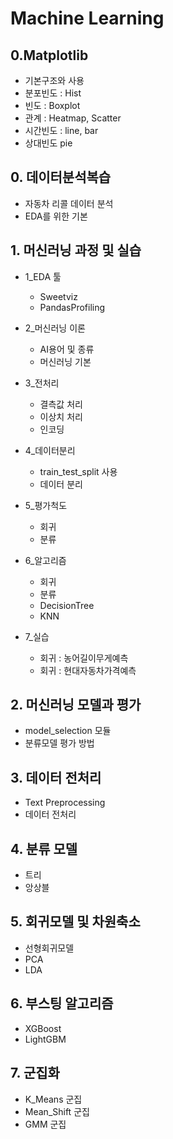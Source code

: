 # Machine Learning

## 0.Matplotlib
- 기본구조와 사용
- 분포빈도 : Hist
- 빈도 : Boxplot
- 관계 : Heatmap, Scatter
- 시간빈도 : line, bar
- 상대빈도 pie

## 0. 데이터분석복습
- 자동차 리콜 데이터 분석
- EDA를 위한 기본

## 1. 머신러닝 과정 및 실습
- 1_EDA 툴
    - Sweetviz
    - PandasProfiling

- 2_머신러닝 이론
    - AI용어 및 종류
    - 머신러닝 기본
- 3_전처리
    - 결측값 처리
    - 이상치 처리
    - 인코딩
- 4_데이터분리
    - train_test_split 사용
    - 데이터 분리
- 5_평가척도
    - 회귀
    - 분류
- 6_알고리즘
    - 회귀
    - 분류
    - DecisionTree
    - KNN
- 7_실습
    - 회귀 : 농어길이무게예측
    - 회귀 : 현대자동차가격예측

## 2. 머신러닝 모델과 평가
- model_selection 모듈
- 분류모델 평가 방법

## 3. 데이터 전처리
- Text Preprocessing
- 데이터 전처리

## 4. 분류 모델
- 트리
- 앙상블

## 5. 회귀모델 및 차원축소
- 선형회귀모델
- PCA
- LDA

## 6. 부스팅 알고리즘
- XGBoost
- LightGBM

## 7. 군집화
- K_Means 군집
- Mean_Shift 군집
- GMM 군집
